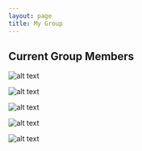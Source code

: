 ```yaml
---
layout: page
title: My Group
---
```


## Current Group Members 

![alt text](https://amolf.nl/portraits/Meeussen_Anne_54250.jpg "Logo Title Text 1") &nbsp;&nbsp;&nbsp;&nbsp;

![alt text](https://amolf.nl/portraits/Coulais_Corentin_47580.jpg "Logo Title Text 1") &nbsp;&nbsp;&nbsp;&nbsp;

![alt text](https://amolf.nl/portraits/Lubbers_Luuk_47170.jpg "Logo Title Text 1") &nbsp;&nbsp;&nbsp;&nbsp;

![alt text](https://amolf.nl/portraits/Dieleman_Peter_45620.jpg "Logo Title Text 1") &nbsp;&nbsp;&nbsp;&nbsp;


![alt text](https://amolf.nl/portraits/Singh_Nitin_45020.jpg "Logo Title Text 1") &nbsp;&nbsp;&nbsp;&nbsp;

